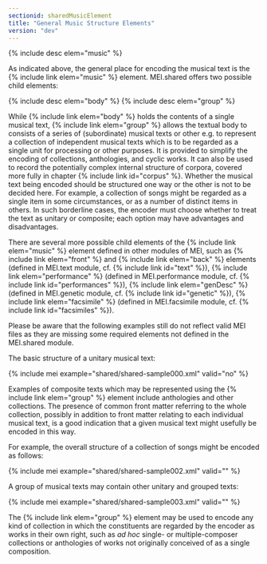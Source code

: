 ```yaml
---
sectionid: sharedMusicElement
title: "General Music Structure Elements"
version: "dev"
---
```


{% include desc elem="music" %}

As indicated above, the general place for encoding the musical text is the {% include link elem="music" %} element. MEI.shared offers two possible child elements:

{% include desc elem="body" %}
{% include desc elem="group" %}

While {% include link elem="body" %} holds the contents of a single musical text, {% include link elem="group" %} allows the textual body to consists of a series of (subordinate) musical texts or other e.g. to represent a collection of independent musical texts which is to be regarded as a single unit for processing or other purposes. It is provided to simplify the encoding of collections, anthologies, and cyclic works. It can also be used to record the potentially complex internal structure of corpora, covered more fully in chapter {% include link id="corpus" %}. Whether the musical text being encoded should be structured one way or the other is not to be decided here. For example, a collection of songs might be regarded as a single item in some circumstances, or as a number of distinct items in others. In such borderline cases, the encoder must choose whether to treat the text as unitary or composite; each option may have advantages and disadvantages.

There are several more possible child elements of the {% include link elem="music" %} element defined in other modules of MEI, such as {% include link elem="front" %} and {% include link elem="back" %} elements (defined in MEI.text module, cf. {% include link id="text" %}), {% include link elem="performance" %} (defined in MEI.performance module, cf. {% include link id="performances" %}), {% include link elem="genDesc" %} (defined in MEI.genetic module, cf. {% include link id="genetic" %}), {% include link elem="facsimile" %} (defined in MEI.facsimile module, cf. {% include link id="facsimiles" %}).

Please be aware that the following examples still do not reflect valid MEI files as they are missing some required elements not defined in the MEI.shared module.

The basic structure of a unitary musical text:

{% include mei example="shared/shared-sample000.xml" valid="no" %}

Examples of composite texts which may be represented using the {% include link elem="group" %} element include anthologies and other collections. The presence of common front matter referring to the whole collection, possibly in addition to front matter relating to each individual musical text, is a good indication that a given musical text might usefully be encoded in this way.


For example, the overall structure of a collection of songs might be encoded as follows:

{% include mei example="shared/shared-sample002.xml" valid="" %}

A group of musical texts may contain other unitary and grouped texts:

{% include mei example="shared/shared-sample003.xml" valid="" %}

The {% include link elem="group" %} element may be used to encode any kind of collection in which the constituents are regarded by the encoder as works in their own right, such as *ad hoc* single- or multiple-composer collections or anthologies of works not originally conceived of as a single composition.

